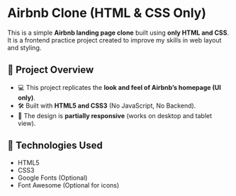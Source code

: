 # Airbnb Clone (HTML & CSS Only)

This is a simple **Airbnb landing page clone** built using **only HTML and CSS**.  
It is a frontend practice project created to improve my skills in web layout and styling.

## 🚀 Project Overview

- 💻 This project replicates the **look and feel of Airbnb’s homepage (UI only)**.
- 🛠️ Built with **HTML5 and CSS3** (No JavaScript, No Backend).
- 📱 The design is **partially responsive** (works on desktop and tablet view).

## 🧰 Technologies Used

- HTML5
- CSS3
- Google Fonts (Optional)
- Font Awesome (Optional for icons)
